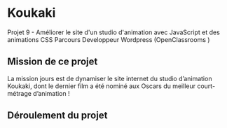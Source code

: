 # Koukaki

Projet 9 - Améliorer le site d'un studio d'animation avec JavaScript et des animations CSS
Parcours Developpeur Wordpress (OpenClassrooms )

## Mission de ce projet

La mission jours est de dynamiser le site internet du studio d’animation Koukaki, dont le dernier film a été nominé aux Oscars du meilleur court-métrage d’animation !

## Déroulement du projet
